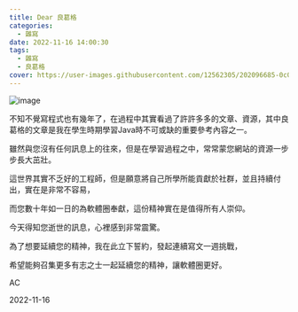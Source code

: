 ```yaml
---
title: Dear 良葛格
categories:
  - 雜寫
date: 2022-11-16 14:00:30
tags:
  - 雜寫
  - 良葛格
cover: https://user-images.githubusercontent.com/12562305/202096685-0c0aa620-42e5-452a-a69e-ab09be7be3d0.png
---
```

![image](https://user-images.githubusercontent.com/12562305/202096685-0c0aa620-42e5-452a-a69e-ab09be7be3d0.png)

不知不覺寫程式也有幾年了，在過程中其實看過了許許多多的文章、資源，其中良葛格的文章是我在學生時期學習Java時不可或缺的重要參考內容之一。

雖然與您沒有任何訊息上的往來，但是在學習過程之中，常常蒙您網站的資源一步步長大茁壯。

這世界其實不乏好的工程師，但是願意將自己所學所能貢獻於社群，並且持續付出，實在是非常不容易，

而您數十年如一日的為軟體圈奉獻，這份精神實在是值得所有人崇仰。

今天得知您逝世的訊息，心裡感到非常震驚。

為了想要延續您的精神，我在此立下誓約，發起連續寫文一週挑戰，

希望能夠召集更多有志之士一起延續您的精神，讓軟體圈更好。

AC

2022-11-16
